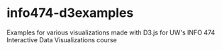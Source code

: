 # info474-d3examples
Examples for various visualizations made with D3.js for UW's INFO 474 Interactive Data Visualizations course
